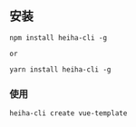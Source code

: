 ## 安装
```shell
npm install heiha-cli -g

or

yarn install heiha-cli -g
```

### 使用
```shell
heiha-cli create vue-template
```